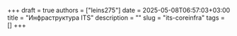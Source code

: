 +++ 
draft = true
authors = ["leins275"]
date = 2025-05-08T06:57:03+03:00
title = "Инфраструктура ITS"
description = ""
slug = "its-coreinfra"
tags = []
+++

